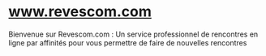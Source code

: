 www.revescom.com
================

Bienvenue sur Revescom.com : Un service professionnel de rencontres en ligne par affinités pour vous permettre de faire de nouvelles rencontres

